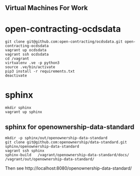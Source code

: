 ## Virtual Machines For Work

# open-contracting-ocdsdata

    git clone git@github.com:open-contracting/ocdsdata.git open-contracting-ocdsdata
    vagrant up ocdsdata
    vagrant ssh ocdsdata
    cd /vagrant
    virtualenv .ve -p python3
    source .ve/bin/activate
    pip3 install -r requirements.txt
    deactivate

# sphinx

    mkdir sphinx
    vagrant up sphinx

## sphinx for openownership-data-standard

    mkdir -p sphinx/out/openownership-data-standard
    git clone git@github.com:openownership/data-standard.git sphinx/openownership-data-standard
    vagrant ssh sphinx
    sphinx-build   /vagrant/openownership-data-standard/docs/ /vagrant/out/openownership-data-standard/

Then see http://localhost:8080/openownership-data-standard/
